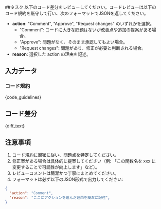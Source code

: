 ##タスク
以下のコード差分をレビューしてください。コードレビューは以下のコード規約を厳守して行い、次のフォーマットでJSONを返してください。

- **action**: "Comment", "Approve", "Request changes" のいずれかを選択。
  - "Comment": コードに大きな問題はないが改善点や追加の提案がある場合。
  - "Approve": 問題がなく、そのまま承認してもよい場合。
  - "Request changes": 問題があり、修正が必要と判断される場合。
- **reason**: 選択した action の理由を記述。

## 入力データ
### コード規約
{code_guidelines}

## コード差分
{diff_text}

## 注意事項
1. コード規約に厳密に従い、問題点を特定してください。
2. 修正案がある場合は具体的に提案してください（例: 「この関数名を xxx に変更することで可読性が向上します」など）。
3. レビューコメントは簡潔かつ丁寧にまとめてください。
4. フォーマットは必ず以下のJSON形式で出力してください:

```json
{
  "action": "Comment",  
  "reason": "ここにアクションを選んだ理由を簡潔に記述", 
}